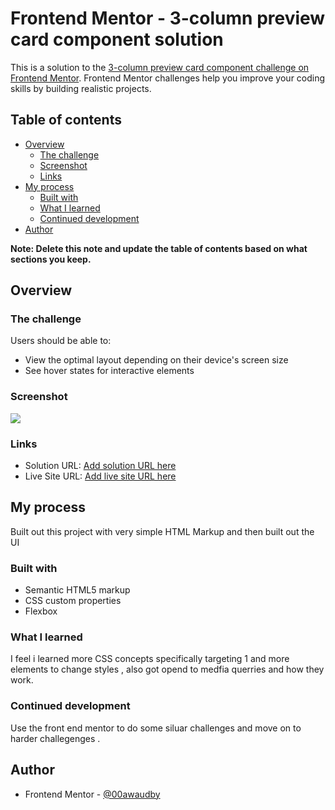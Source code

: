 # Frontend Mentor - 3-column preview card component solution

This is a solution to the [3-column preview card component challenge on Frontend Mentor](https://www.frontendmentor.io/challenges/3column-preview-card-component-pH92eAR2-). Frontend Mentor challenges help you improve your coding skills by building realistic projects. 

## Table of contents

- [Overview](#overview)
  - [The challenge](#the-challenge)
  - [Screenshot](#screenshot)
  - [Links](#links)
- [My process](#my-process)
  - [Built with](#built-with)
  - [What I learned](#what-i-learned)
  - [Continued development](#continued-development)
- [Author](#author)


**Note: Delete this note and update the table of contents based on what sections you keep.**

## Overview

### The challenge

Users should be able to:

- View the optimal layout depending on their device's screen size
- See hover states for interactive elements

### Screenshot

![](./screenshot.jpg)



### Links

- Solution URL: [Add solution URL here](https://your-solution-url.com)
- Live Site URL: [Add live site URL here](https://your-live-site-url.com)

## My process

Built out this project with very simple HTML Markup and then built out the UI

### Built with

- Semantic HTML5 markup
- CSS custom properties
- Flexbox




### What I learned

I feel i learned more CSS concepts specifically targeting 1 and more elements to change styles , also got opend to medfia querries and how they work.


### Continued development

Use the front end mentor to do some siluar challenges and move on to harder challegenges .
## Author


- Frontend Mentor - [@00awaudby](https://www.frontendmentor.io/profile/00awaudby)





